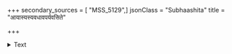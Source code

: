 +++
secondary_sources = [ "MSS_5129",]
jsonClass = "Subhaashita"
title = "आयास्यस्यवधावपर्यवसिते"

+++

<details><summary>Text</summary>

आयास्यस्यवधावपर्यवसिते गत्वेति संभाव्यते संप्राप्ते त्वयि यानि तान्यपि सुखान्यद्यापरोक्षाणि नः।  
किंत्वज्ञातवियोगवेदनमिदं सद्यस्त्वयि प्रस्थिते चेतः किं नु करीष्यतीत्यविदितं सम्यङ् न निश्चीयते॥
</details>

